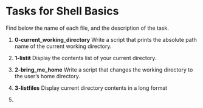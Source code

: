 # Tasks for Shell Basics

Find below the name of each file, and the description of the task.

1. **0-current_working_directory**
Write a script that prints the absolute path name of the current working directory.

2. **1-listit**
Display the contents list of your current directory.

3. **2-bring_me_home**
Write a script that changes the working directory to the user’s home directory.

4. **3-listfiles**
Display current directory contents in a long format

5. 
